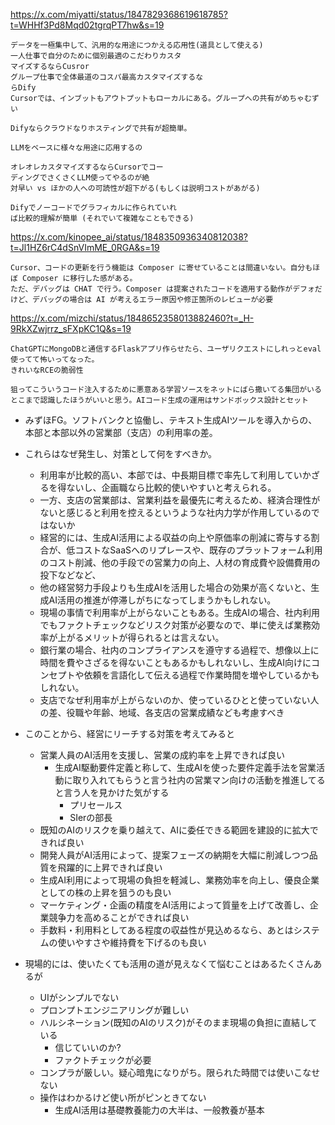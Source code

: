 
https://x.com/miyatti/status/1847829368619618785?t=WHHf3Pd8Mqd02tgrqPT7hw&s=19

```
データを一極集中して、汎用的な用途につかえる応用性(道具として使える)
一人仕事で自分のために個別最適のこだわりカスタ
マイズするならCusror
グループ仕事で全体最道のコスパ最高カスタマイズするな
らDify
Cursorでは、インブットもアウトプットもローカルにある。グループへの共有がめちゃむずい

Difyならクラウドなりホスティングで共有が超簡単。

LLMをベースに様々な用途に応用するの

オレオレカスタマイズするならCursorでコー
ディングでさくさくLLM使ってやるのが絶
対早い vs ほかの人への可読性が超下がる(もしくは説明コストがあがる) 

Difyでノーコードでグラフィカルに作られていれ
ば比較的理解が簡単 (それでいて複雑なこともできる)
```

https://x.com/kinopee_ai/status/1848350936340812038?t=Jl1HZ6rC4dSnVImME_0RGA&s=19

```
Cursor、コードの更新を行う機能は Composer に寄せていることは間違いない。自分もほぼ Composer に移行した感がある。
ただ、デバッグは CHAT で行う。Composer は提案されたコードを適用する動作がデフォだけど、デバッグの場合は AI が考えるエラー原因や修正箇所のレビューが必要
```

https://x.com/mizchi/status/1848652358013882460?t=_H-9RkXZwjrrz_sFXpKC1Q&s=19

```
ChatGPTにMongoDBと通信するFlaskアプリ作らせたら、ユーザリクエストにしれっとeval使ってて怖いってなった。
きれいなRCEの脆弱性

狙ってこういうコード注入するために悪意ある学習ソースをネットにばら撒いてる集団がいるとこまで認識したほうがいいと思う。AIコード生成の運用はサンドボックス設計とセット
```

- みずほFG。ソフトバンクと協働し、テキスト生成AIツールを導入からの、本部と本部以外の営業部（支店）の利用率の差。
- これらはなぜ発生し、対策として何をすべきか。
  - 利用率が比較的高い、本部では、中長期目標で率先して利用していかざるを得ないし、企画職なら比較的使いやすいと考えられる。
  - 一方、支店の営業部は、営業利益を最優先に考えるため、経済合理性がないと感じると利用を控えるというような社内力学が作用しているのではないか
  - 経営的には、生成AI活用による収益の向上や原価率の削減に寄与する割合が、低コストなSaaSへのリプレースや、既存のプラットフォーム利用のコスト削減、他の手段での営業力の向上、人材の育成費や設備費用の投下などなど、
  - 他の経営努力手段よりも生成AIを活用した場合の効果が高くないと、生成AI活用の推進が停滞しがちになってしまうかもしれない。
  - 現場の事情で利用率が上がらないこともある。生成AIの場合、社内利用でもファクトチェックなどリスク対策が必要なので、単に使えば業務効率が上がるメリットが得られるとは言えない。
  - 銀行業の場合、社内のコンプライアンスを遵守する過程で、想像以上に時間を費やさざるを得ないこともあるかもしれないし、生成AI向けにコンセプトや依頼を言語化して伝える過程で作業時間を増やしているかもしれない。
  - 支店でなぜ利用率が上がらないのか、使っているひとと使っていない人の差、役職や年齢、地域、各支店の営業成績なども考慮すべき
- このことから、経営にリーチする対策を考えてみると
  - 営業人員のAI活用を支援し、営業の成約率を上昇できれば良い
    - 生成AI駆動要件定義と称して、生成AIを使った要件定義手法を営業活動に取り入れてもらうと言う社内の営業マン向けの活動を推進してると言う人を見かけた気がする
      - プリセールス
      - SIerの部長
  - 既知のAIのリスクを乗り越えて、AIに委任できる範囲を建設的に拡大できれば良い
  - 開発人員がAI活用によって、提案フェーズの納期を大幅に削減しつつ品質を飛躍的に上昇できれば良い
  - 生成AI利用によって現場の負担を軽減し、業務効率を向上し、優良企業としての株の上昇を狙うのも良い
  - マーケティング・企画の精度をAI活用によって質量を上げて改善し、企業競争力を高めることができれば良い
  - 手数料・利用料としてある程度の収益性が見込めるなら、あとはシステムの使いやすさや維持費を下げるのも良い

- 現場的には、使いたくても活用の道が見えなくて悩むことはあるたくさんあるが
  - UIがシンプルでない
  - プロンプトエンジニアリングが難しい
  - ハルシネーション(既知のAIのリスク)がそのまま現場の負担に直結している
    - 信じていいのか?
    - ファクトチェックが必要
  - コンプラが厳しい。疑心暗鬼になりがち。限られた時間では使いこなせない
  - 操作はわかるけど使い所がピンときてない
    - 生成AI活用は基礎教養能力の大半は、一般教養が基本

